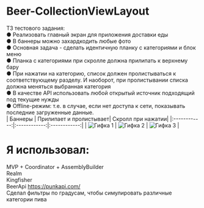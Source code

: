 # Beer-CollectionViewLayout

ТЗ тестового задания:  
● Реализовать главный экран для приложения доставки еды  
● В баннеры можно захардкодить любые фото  
● Основная задача - сделать идентичную планку с категориями и блок
меню  
● Планка с категориями при скролле должна прилипать к верхнему бару  
● При нажатии на категорию, список должен пролистываться к
соответствующему разделу. И наоборот, при пролистывании списка
должна меняться выбранная категория  
● В качестве API использовать любой открытый источник подходящий под
текущие нужды  
● Offline-режим: т.е. в случае, если нет доступа к сети, показывать
последние загруженные данные.   
| Баннеры      | Прилипает и пролистывает| Скролл при нажатии|
|:------------:|:------------:|:------------:|
| ![Гифка 1](https://user-images.githubusercontent.com/108129792/259533228-7083cb45-b301-4f26-a3ee-531a2d28b102.gif) | ![Гифка 2](https://user-images.githubusercontent.com/108129792/259533190-2bc28d3b-7605-4674-8cba-09aeeac78588.gif) | ![Гифка 3](https://user-images.githubusercontent.com/108129792/259533240-926485bf-7d4a-4a3f-bacb-81450842b28e.gif) |

# Я использовал:  
MVP + Coordinator + AssemblyBuilder  
Realm  
Kingfisher  
BeerApi https://punkapi.com/  
Сделал фильтры по градусам, чтобы симулировать различные категории пива  

